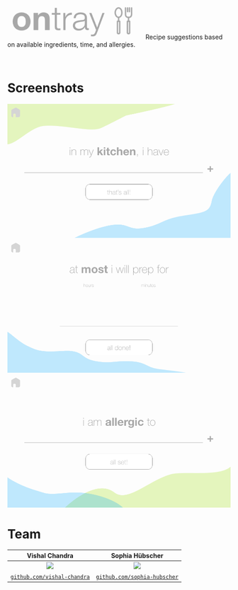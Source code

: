 <img src="logo.png" width=300>
&nbsp; Recipe suggestions based on available ingredients, time, and allergies.
<br />
<br />
<br />

# Screenshots
<img src="res/Ingredients.png" width=600>
<img src="res/Time.png" width=600>
<img src="res/Allergies.png" width=600>

# Team
| **Vishal Chandra** | **Sophia Hübscher** |
| :---: | :---:|
| <img src="https://avatars1.githubusercontent.com/u/32851317?s=400&u=0b582ad080ce6a3e9488a0478532e5e13fd3939e&v=4" width=200> | <img src="https://avatars3.githubusercontent.com/u/33038334?s=400&v=4" width=200> |
| <a href="http://github.com/vishal-chandra" target="_blank">`github.com/vishal-chandra`</a> | <a href="http://github.com/sophia-hubscher" target="_blank">`github.com/sophia-hubscher`</a>|
